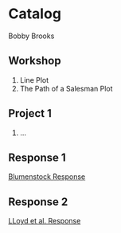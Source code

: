 # Catalog

Bobby Brooks

## Workshop

1. Line Plot
2. The Path of a Salesman Plot

## Project 1

1. ...

## Response 1
[Blumenstock Response](https://github.com/bobbybWM/Workshop-1/blob/master/blumenstock.md)


## Response 2
[LLoyd et al. Response](https://github.com/bobbybWM/Workshop-1/commit/624bf88fc128e16b51ba12d876b9d9c44af16051?diff=split)
